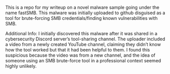 This is a repo for my writeup on a novel malware sample going under the name fastSMB.  This malware was initially uploaded to github disguised as a tool for brute-forcing SMB credentials/finding known vulnerabilities with SMB.

Additional Info:
I initially discovered this malware after it was shared in a cybersecurity Discord server’s tool-sharing channel.
The uploader included a video from a newly created YouTube channel, claiming they didn’t know how the tool worked but that it had been helpful to them. I found this suspicious because the video was from a new channel, and the idea of someone using an SMB brute-force tool in a professional context seemed highly unlikely.
